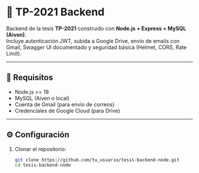 # 📸 TP-2021 Backend

Backend de la tesis **TP-2021** construido con **Node.js + Express + MySQL (Aiven)**.  
Incluye autenticación JWT, subida a Google Drive, envío de emails con Gmail, Swagger UI documentado y seguridad básica (Helmet, CORS, Rate Limit).

---

## 🚀 Requisitos

- Node.js >= 18
- MySQL (Aiven o local)
- Cuenta de Gmail (para envío de correos)
- Credenciales de Google Cloud (para Drive)

---

## ⚙️ Configuración

1. Clonar el repositorio:

   ```bash
   git clone https://github.com/tu_usuario/tesis-backend-node.git
   cd tesis-backend-node
